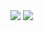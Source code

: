 <img src="https://capsule-render.vercel.app/api?type=waving&color=auto&height=200&section=header&text=Daehong<br>Github!&fontSize=90" />

<img src="https://img.shields.io/badge/Java-007396?style=flat&logo=OpenJDK&logoColor=white"/>

<!--
**JeonDaehong/JeonDaehong** is a ✨ _special_ ✨ repository because its `README.md` (this file) appears on your GitHub profile.

Here are some ideas to get you started:

- 🔭 I’m currently working on ...
- 🌱 I’m currently learning ...
- 👯 I’m looking to collaborate on ...
- 🤔 I’m looking for help with ...
- 💬 Ask me about ...
- 📫 How to reach me: ...
- 😄 Pronouns: ...
- ⚡ Fun fact: ...
-->
